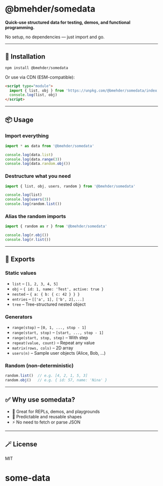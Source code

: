 # @bmehder/somedata

**Quick-use structured data for testing, demos, and functional programming.**

No setup, no dependencies — just import and go.

---

## 🚀 Installation

```bash
npm install @bmehder/somedata
```

Or use via CDN (ESM-compatible):

```html
<script type="module">
  import { list, obj } from 'https://unpkg.com/@bmehder/somedata/index.js'
  console.log(list, obj)
</script>
```

---

## 📦 Usage

### Import everything

```js
import * as data from '@bmehder/somedata'

console.log(data.list)
console.log(data.range(3))
console.log(data.random.obj())
```

### Destructure what you need

```js
import { list, obj, users, random } from '@bmehder/somedata'

console.log(list)
console.log(users(3))
console.log(random.list())
```

### Alias the random imports

```js
import { random as r } from '@bmehder/somedata'

console.log(r.obj())
console.log(r.list())
```

---

## 🔢 Exports

### Static values

- `list` – `[1, 2, 3, 4, 5]`
- `obj` – `{ id: 1, name: 'Test', active: true }`
- `nested` – `{ a: { b: { c: 42 } } }`
- `entries` – `[['a', 1], ['b', 2],...]`
- `tree` – Tree-structured nested object

### Generators

- `range(stop)` – `[0, 1, ..., stop - 1]`
- `range(start, stop)` – `[start, ..., stop - 1]`
- `range(start, stop, step)` – With step
- `repeat(value, count)` – Repeat any value
- `matrix(rows, cols)` – 2D array
- `users(n)` – Sample user objects (Alice, Bob, ...)

### Random (non-deterministic)

```js
random.list()  // e.g. [4, 2, 1, 5, 3]
random.obj()   // e.g. { id: 57, name: 'Nina' }
```

---

## ✅ Why use somedata?

- 🧪 Great for REPLs, demos, and playgrounds
- 🎯 Predictable and reusable shapes
- ⚡  No need to fetch or parse JSON

---

## 🪄 License

MIT
# some-data
